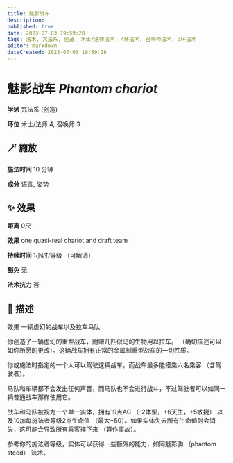 ```yaml
---
title: 魅影战车
description: 
published: true
date: 2023-07-03 19:59:28
tags: 法术, 咒法系, 创造, 术士/法师法术, 4环法术, 召唤师法术, 3环法术
editor: markdown
dateCreated: 2023-07-03 19:59:28
---
```


# **魅影战车** *Phantom chariot*

**学派** 咒法系 (创造) 

**环位** 术士/法师 4, 召唤师 3

## 🪄 施放

**施法时间** 10 分钟

**成分** 语言, 姿势

## ✨ 效果  

**距离** 0尺 

**效果** one quasi-real chariot and draft team 

**持续时间** 1小时/等级 （可解消） 

**豁免** 无

**法术抗力** 否

## 📖 描述

效果          一辆虚幻的战车以及拉车马队

你创造了一辆虚幻的重型战车，附赠几匹似马的生物用以拉车。 （确切描述可以如你所愿的更改）。这辆战车拥有正常的金属制重型战车的一切性质。

你或施法时指定的一个人可以驾驶这辆战车，而战车最多能搭乘六名乘客 （含驾驶者）。

马队和车辆都不会发出任何声音，而马队也不会进行战斗，不过驾驶者可以如同一辆普通战车那样使用它。

战车和马队被视为一个单一实体，拥有19点AC （-2体型，+6天生，+5敏捷） 以及10加每施法者等级2点生命值 （最大+50）。如果实体失去所有生命值则会消失，这可能会导致所有乘客摔下来 （算作事故）。

参考你的施法者等级，实体可以获得一些额外的能力，如同魅影驹 （phantom steed） 法术。
    